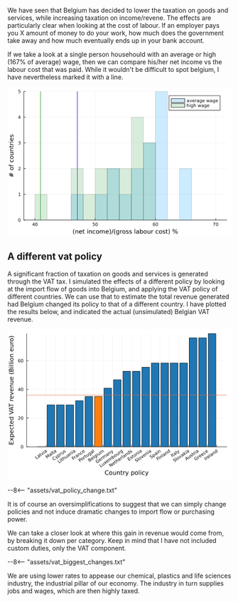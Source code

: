 We have seen that Belgium has decided to lower the taxation on goods and services, while increasing taxation on income/revene. The effects are particularly clear when looking at the cost of labour. If an employer pays you X amount of money to do your work, how much does the government take away and how much eventually ends up in your bank account.


If we take a look at a single person househould with an average or high (167% of average) wage, then we can compare his/her net income vs the labour cost that was paid. While it wouldn't be difficult to spot belgium, I have nevertheless marked it with a line.

![](../assets/net_income_vs_gross_labour.png)

## A different vat policy

A significant fraction of taxation on goods and services is generated through the VAT tax. I simulated the effects of a different policy by looking at the import flow of goods into Belgium, and applying the VAT policy of different countries. We can use that to estimate the total revenue generated had Belgium changed its policy to that of a different country. I have plotted the results below, and indicated the actual (unsimulated) Belgian VAT revenue.

![](../assets/vat_policy.png)

--8<-- "assets/vat_policy_change.txt"

It is of course an oversimplifications to suggest that we can simply change policies and not induce dramatic changes to import flow or purchasing power.

We can take a closer look at where this gain in revenue would come from, by breaking it down per category. Keep in mind that I have not included custom duties, only the VAT component. 

--8<-- "assets/vat_biggest_changes.txt"

We are using lower rates to appease our chemical, plastics and life sciences industry, the industrial pillar of our economy. The industry in turn supplies jobs and wages, which are then highly taxed.